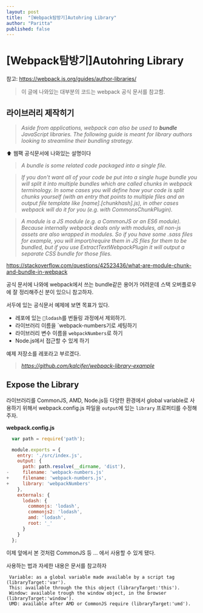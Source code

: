 ```yaml
---
layout: post
title:  "[Webpack탐방기]Autohring Library"
author: "Paritta"
published: false
---
```


# [Webpack탐방기]Autohring Library 
참고: https://webpack.js.org/guides/author-libraries/

> 이 글에 나와있는 대부분의 코드는 webpack 공식 문서를 참고함.

## 라이브러리 제작히기
> *Aside from applications, webpack can also be used to **bundle** JavaScript libraries. The following guide is meant for library authors looking to streamline their bundling strategy.*

:arrow_up: 웹팩 공식문서에 나와있는 설명이다

> *A bundle is some related code packaged into a single file.*

> *If you don't want all of your code be put into a single huge bundle you will split it into multiple bundles which are called chunks in webpack terminology. In some cases you will define how your code is split chunks yourself (with an entry that points to multiple files and an output file template like [name].[chunkhash].js), in other cases webpack will do it for you (e.g. with CommonsChunkPlugin).*

> *A module is a JS module (e.g. a CommonJS or an ES6 module). Because internally webpack deals only with modules, all non-js assets are also wrapped in modules. So if you have some .sass files for example, you will import/require them in JS files for them to be bundled, but if you use ExtractTextWebpackPlugin it will output a separate CSS bundle for those files.*

https://stackoverflow.com/questions/42523436/what-are-module-chunk-and-bundle-in-webpack

공식 문서에 나와에 webpack에서 쓰는 bundle같은 용어가 어려운데 스택 오버플로우에 잘 정리해주신 분이 있으니 참고하자.

서두에 있는 공식문서 예제에 보면 목표가 있다.
- 레포에 있는 `lodash`를 번들링 과정에서 제외하기.
- 라이브러리 이름을 `webpack-numbers기로 세팅하기
- 라이브러리 변수 이름을 `webpackNumbers`로 하기
- Node.js에서 접근할 수 있게 하기

예제 저장소를 레포라고 부르겠다.
> *https://github.com/kalcifer/webpack-library-example*

## Expose the Library
라이브러리를 CommonJS, AMD, Node.js등 다양한 환경에서 global variable로 사용하기 위해서 webpack.config.js 파일을 `output`에 있는 `library` 프로퍼티를 수정해주자.

**webpack.config.js**
```javascript
  var path = require('path');

  module.exports = {
    entry: './src/index.js',
    output: {
      path: path.resolve(__dirname, 'dist'),
-     filename: 'webpack-numbers.js'
+     filename: 'webpack-numbers.js',
+     library: 'webpackNumbers'
    },
    externals: {
      lodash: {
        commonjs: 'lodash',
        commonjs2: 'lodash',
        amd: 'lodash',
        root: '_'
      }
    }
  };
```

이제 앞에서 본 것처럼 CommonJS 등 ... 에서 사용할 수 있게 됐다.

사용하는 법과 자세한 내용은 문서를 참고하자
```
 Variable: as a global variable made available by a script tag (libraryTarget:'var').
 This: available through the this object (libraryTarget:'this').
 Window: available trough the window object, in the browser (libraryTarget:'window').
 UMD: available after AMD or CommonJS require (libraryTarget:'umd').
 ```


